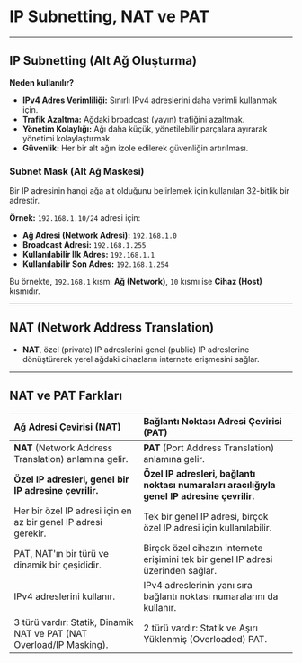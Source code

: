# IP Subnetting, NAT ve PAT

---

## IP Subnetting (Alt Ağ Oluşturma)

**Neden kullanılır?**

* **IPv4 Adres Verimliliği:** Sınırlı IPv4 adreslerini daha verimli kullanmak için.
* **Trafik Azaltma:** Ağdaki broadcast (yayın) trafiğini azaltmak.
* **Yönetim Kolaylığı:** Ağı daha küçük, yönetilebilir parçalara ayırarak yönetimi kolaylaştırmak.
* **Güvenlik:** Her bir alt ağın izole edilerek güvenliğin artırılması.

### Subnet Mask (Alt Ağ Maskesi)
Bir IP adresinin hangi ağa ait olduğunu belirlemek için kullanılan 32-bitlik bir adrestir.

**Örnek:** `192.168.1.10/24` adresi için:
* **Ağ Adresi (Network Adresi):** `192.168.1.0`
* **Broadcast Adresi:** `192.168.1.255`
* **Kullanılabilir İlk Adres:** `192.168.1.1`
* **Kullanılabilir Son Adres:** `192.168.1.254`

Bu örnekte, `192.168.1` kısmı **Ağ (Network)**, `10` kısmı ise **Cihaz (Host)** kısmıdır.

---

## NAT (Network Address Translation)

* **NAT**, özel (private) IP adreslerini genel (public) IP adreslerine dönüştürerek yerel ağdaki cihazların internete erişmesini sağlar.

---

## NAT ve PAT Farkları

| Ağ Adresi Çevirisi (NAT) | Bağlantı Noktası Adresi Çevirisi (PAT) |
| :--- | :--- |
| **NAT** (Network Address Translation) anlamına gelir. | **PAT** (Port Address Translation) anlamına gelir. |
| **Özel IP adresleri, genel bir IP adresine çevrilir.** | **Özel IP adresleri, bağlantı noktası numaraları aracılığıyla genel IP adresine çevrilir.** |
| Her bir özel IP adresi için en az bir genel IP adresi gerekir. | Tek bir genel IP adresi, birçok özel IP adresi için kullanılabilir. |
| PAT, NAT'ın bir türü ve dinamik bir çeşididir. | Birçok özel cihazın internete erişimini tek bir genel IP adresi üzerinden sağlar. |
| IPv4 adreslerini kullanır. | IPv4 adreslerinin yanı sıra bağlantı noktası numaralarını da kullanır. |
| 3 türü vardır: Statik, Dinamik NAT ve PAT (NAT Overload/IP Masking). | 2 türü vardır: Statik ve Aşırı Yüklenmiş (Overloaded) PAT. |